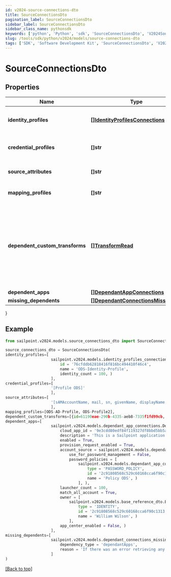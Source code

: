 ```yaml
---
id: v2024-source-connections-dto
title: SourceConnectionsDto
pagination_label: SourceConnectionsDto
sidebar_label: SourceConnectionsDto
sidebar_class_name: pythonsdk
keywords: ['python', 'Python', 'sdk', 'SourceConnectionsDto', 'V2024SourceConnectionsDto'] 
slug: /tools/sdk/python/v2024/models/source-connections-dto
tags: ['SDK', 'Software Development Kit', 'SourceConnectionsDto', 'V2024SourceConnectionsDto']
---
```


# SourceConnectionsDto


## Properties

Name | Type | Description | Notes
------------ | ------------- | ------------- | -------------
**identity_profiles** | [**[]IdentityProfilesConnections**](identity-profiles-connections) | The IdentityProfile attached to this source | [optional] 
**credential_profiles** | **[]str** | Name of the CredentialProfile attached to this source | [optional] 
**source_attributes** | **[]str** | The attributes attached to this source | [optional] 
**mapping_profiles** | **[]str** | The profiles attached to this source | [optional] 
**dependent_custom_transforms** | [**[]TransformRead**](transform-read) | A list of custom transforms associated with this source. A transform will be considered associated with a source if any attributes of the transform specify the source as the sourceName. | [optional] 
**dependent_apps** | [**[]DependantAppConnections**](dependant-app-connections) |  | [optional] 
**missing_dependents** | [**[]DependantConnectionsMissingDto**](dependant-connections-missing-dto) |  | [optional] 
}

## Example

```python
from sailpoint.v2024.models.source_connections_dto import SourceConnectionsDto

source_connections_dto = SourceConnectionsDto(
identity_profiles=[
                    sailpoint.v2024.models.identity_profiles_connections.IdentityProfilesConnections(
                        id = '76cfddb62818416f816bc494410f46c4', 
                        name = 'ODS-Identity-Profile', 
                        identity_count = 100, )
                    ],
credential_profiles=[
                    '[Profile ODS]'
                    ],
source_attributes=[
                    '[sAMAccountName, mail, sn, givenName, displayName, employeeNumber, manager, telephoneNumber]'
                    ],
mapping_profiles=[ODS-AD-Profile, ODS-Profile2],
dependent_custom_transforms=[{id=61190eae-290b-4335-aeb8-7335f1fd99cb, name=Split Transform, type=split, attributes={delimiter=-, index=1, input={attributes={sourceName=Example CSV Source, attributeName=last_name}, type=accountAttribute}}, internal=false}],
dependent_apps=[
                    sailpoint.v2024.models.dependant_app_connections.DependantAppConnections(
                        cloud_app_id = '9e3cdd80edf84f119327df8bbd5bb5ac', 
                        description = 'This is a Sailpoint application', 
                        enabled = True, 
                        provision_request_enabled = True, 
                        account_source = sailpoint.v2024.models.dependant_app_connections_account_source.DependantAppConnections_accountSource(
                            use_for_password_management = False, 
                            password_policies = [
                                sailpoint.v2024.models.dependant_app_connections_account_source_password_policies_inner.DependantAppConnections_accountSource_passwordPolicies_inner(
                                    type = 'PASSWORD_POLICY', 
                                    id = '2c91808568c529c60168cca6f90c1313', 
                                    name = 'Policy ODS', )
                                ], ), 
                        launcher_count = 100, 
                        match_all_account = True, 
                        owner = [
                            sailpoint.v2024.models.base_reference_dto.BaseReferenceDto(
                                type = 'IDENTITY', 
                                id = '2c91808568c529c60168cca6f90c1313', 
                                name = 'William Wilson', )
                            ], 
                        app_center_enabled = False, )
                    ],
missing_dependents=[
                    sailpoint.v2024.models.dependant_connections_missing_dto.DependantConnectionsMissingDto(
                        dependency_type = 'dependantApps', 
                        reason = 'If there was an error retrieving any dependencies, it would lbe listed here', )
                    ]
)

```
[[Back to top]](#) 

